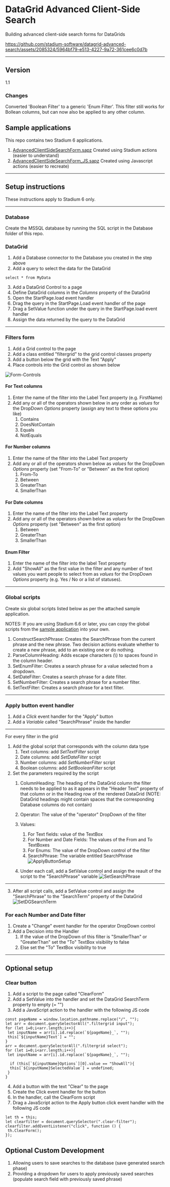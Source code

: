 # DataGrid Advanced Client-Side Search

Building advanced client-side search forms for DataGrids


https://github.com/stadium-software/datagrid-advanced-search/assets/2085324/5964bf79-e513-4227-9a72-361cee6c0d7b


<hr>

## Version
1.1

### Changes
Converted 'Boolean Filter' to a generic 'Enum Filter'. This filter still works for Bollean columns, but can now also be applied to any other column. 

## Sample applications
This repo contains two Stadium 6 applications. 
1. [AdvancedClientSideSearchForm.sapz](Stadium6/AdvancedClientSideSearchForm.sapz?raw=true)
Created using Stadium actions (easier to understand)
2. [AdvancedClientSideSearchForm_JS.sapz](Stadium6/AdvancedClientSideSearchForm_JS.sapz?raw=true)
Created using Javascript actions (easier to recreate)

<hr>

## Setup instructions
These instructions apply to Stadium 6 only.

<hr>

### Database
Create the MSSQL database by running the SQL script in the Database folder of this repo. 

### DataGrid

1. Add a Database connector to the Database you created in the step above 
2. Add a query to select the data for the DataGrid
```
select * from MyData
```
3. Add a DataGrid Control to a page
4. Define DataGrid columns in the *Columns* property of the DataGrid
5. Open the StartPage.load event handler
6. Drag the query in the StartPage.Load event handler of the page
7. Drag a SetValue function under the query in the StartPage.load event handler
8. Assign the data returned by the query to the DataGrid

<hr>

### Filters form

1. Add a Grid control to the page 
2. Add a class entitled "filtergrid" to the grid control classes property
3. Add a button below the grid with the Text "Apply"
4. Place controls into the Grid control as shown below

![Form-Controls](https://github.com/stadium-software/datagrid-advanced-search/assets/2085324/35ebab95-12e2-4416-8aaf-bd302c2f6462)

#### For Text columns

1. Enter the name of the filter into the Label Text property (e.g. FirstName)
2. Add any or all of the operators shown below in any order as *values* for the DropDown  *Options* property (assign any text to these options you like)
   1. Contains
   2. DoesNotContain
   3. Equals
   4. NotEquals

#### For Number columns

1. Enter the name of the filter into the Label Text property
2. Add any or all of the operators shown below as *values* for the DropDown  *Options* property (set "From-To" or "Between" as the first option)
   1. From-To
   2. Between
   3. GreaterThan
   4. SmallerThan

#### For Date columns

1. Enter the name of the filter into the Label Text property
2. Add any or all of the operators shown below as *values* for the DropDown  *Options* property (set "Between" as the first option)
   1. Between
   2. GreaterThan
   3. SmallerThan

#### Enum Filter

1. Enter the name of the filter into the label Text property
2. Add "ShowAll" as the first value in the filter and any number of text values you want people to select from as *values* for the DropDown *Options* property (e.g. Yes / No or a list of statuses). 

<hr>

### Global scripts

Create six global scripts listed below as per the attached sample application. 

NOTES: If you are using Stadium 6.6 or later, you can copy the global scripts from the [sample application](Stadium6/AdvancedClientSideSearchForm_JS.sapz?raw=true) into your own. 

1. ConstructSearchPhrase: Creates the SearchPhrase from the current phrase and the new phrase. Two decision actions evaluate whether to create a new phrase, add to an existing one or do nothing. 
1. ParseColumnHeading: Adds escape characters (\\) to spaces found in the column header. 
1. SetEnumFilter: Creates a search phrase for a value selected from a dropdown. 
1. SetDateFilter: Creates a search phrase for a date filter.
1. SetNumberFilter: Creates a search phrase for a number filter.
1. SetTextFilter: Creates a search phrase for a text filter. 

<hr>

### Apply button event handler

1. Add a *Click* event handler for the "Apply" button
2. Add a *Variable* called "SearchPhrase" inside the handler
-------------------
For every filter in the grid
1. Add the global script that corresponds with the column data type 
   1. Text columns: add *SetTextFilter* script
   2. Date columns: add *SetDateFilter* script
   3. Number columns: add *SetNumberFilter* script
   4. Boolean columns:  add *SetBooleanFilter* script
2. Set the parameters required by the script
   1. ColumnHeading: The heading of the DataGrid column the filter needs to be applied to as it appears in the "Header Text" property of that column or in the Heading row of the rendered DataGrid (NOTE: DataGrid headings might contain spaces that the corresponding Database columns do not contain)
   2. Operator: The value of the "operator" DropDown of the filter
   3. Values: 
      1. For Text fields: value of the TextBox
      2. For Number and Date Fields: The values of the From and To TextBoxes
      3. For Enums: The value of the DropDown control of the filter
      4. SearchPhrase: The variable entitled SearchPhrase
![ApplyButtonSetup](https://github.com/stadium-software/datagrid-advanced-search/assets/2085324/053ce56b-06c6-42be-b76f-7e505f67cf66)

   1. Under each call, add a SetValue control and assign the reault of the script to the "SearchPhrase" variable
![SetSearchPhrase](https://github.com/stadium-software/datagrid-advanced-search/assets/2085324/432e2f33-17d0-4aca-b37f-952af5ffcfa4)
-------------------
3. After all script calls, add a SetValue control and assign the "SearchPhrase" to the "SearchTerm" property of the DataGrid
![SetDGSearchTerm](https://github.com/stadium-software/datagrid-advanced-search/assets/2085324/0837b0f8-168f-4524-b5d2-f1a3f82e76cd)

### For each Number and Date filter

1. Create a "Change" event handler for the operator DropDown control
2. Add a Decision into the Handler
   1. If the value of the DropDown of this filter is "SmallerThan" or "GreaterThan" set the "To" TextBox visibility to false
   2. Else  set the "To" TextBox visibility to true

<hr>

## Optional setup

### Clear button

1. Add a script to the page called "ClearForm"
2. Add a SetValue into the handler and set the DataGrid SearchTerm property to empty (= "")
3. Add a JavaScript action to the handler with the following JS code

```
const pageName = window.location.pathname.replace("/", "");
let arr = document.querySelectorAll(".filtergrid input");
for (let i=0;i<arr.length;i++){
 let inputName = arr[i].id.replace(`${pageName}_`, "");
 this[`${inputName}Text`] = "";
}
arr = document.querySelectorAll(".filtergrid select");
for (let i=0;i<arr.length;i++){
 let inputName = arr[i].id.replace(`${pageName}_`, "");
 
  if (this[`${inputName}Options`][0].value == "ShowAll"){
  this[`${inputName}SelectedValue`] = undefined;
 } 
}
```

4. Add a button with the text "Clear" to the page
5. Create the Click event handler for the button
6. In the handler, call the ClearForm script
7. Drag a JavaScript action to the Apply button click event handler with the following JS code

```
let th = this;
let clearfilter = document.querySelector(".clear-filter");
clearfilter.addEventListener("click", function () {
 th.ClearForm();
});
```

## Optional Custom Development
1. Allowing users to save searches to the database (save generated search phase)
2. Providing a dropdown for users to apply previously saved searches (populate search field with previously saved phrase)
